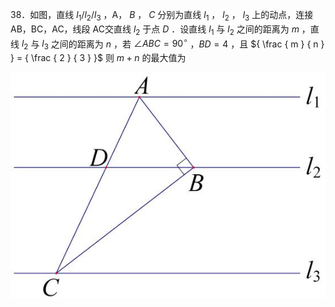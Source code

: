 38．如图，直线 $l _ { 1 } / l _ { 2 } / l _ { 3 }$ ，A， $B$ ， $C$ 分别为直线 $l _ { 1 }$ ， $l _ { 2 }$ ， $l _ { 3 }$ 上的动点，连接 AB，BC，AC，线段 AC交直线 $l _ { 2 }$ 于点 $D$ ．设直线 $l _ { 1 }$ 与 $l _ { 2 }$ 之间的距离为 $m$ ，直线 $l _ { 2 }$ 与 $l _ { 3 }$ 之间的距离为 $n$ ，若 $\angle A B C = 9 0 ^ { \circ }$ ，$B D = 4$ ，且 ${ \frac { m } { n } } = { \frac { 2 } { 3 } }$ 则 $m + n$ 的最大值为

![](<../../qs_image_DB/专题2-1__将军饮马等8类常见最值问题（解析版）/cefeb70e5b8c02af48004225299ffc20c38d6ee2cd455c7bbeb65d16f65a3d0e.jpg>)

